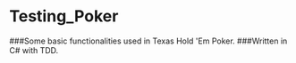# Testing_Poker
###Some basic functionalities used in Texas Hold 'Em Poker.
###Written in C# with TDD.
